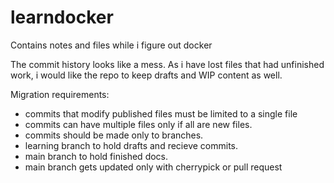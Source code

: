 # learndocker
Contains notes and files while i figure out docker

The commit history looks like a mess.
As i have lost files that had unfinished work, i would like the repo to keep drafts and WIP content as well.

Migration requirements:
- commits that modify published files must be limited to a single file
- commits can have multiple files only if all are new files.
- commits should be made only to branches.
- learning branch to hold drafts and recieve commits.
- main branch to hold finished docs.
- main branch gets updated only with cherrypick or pull request 
